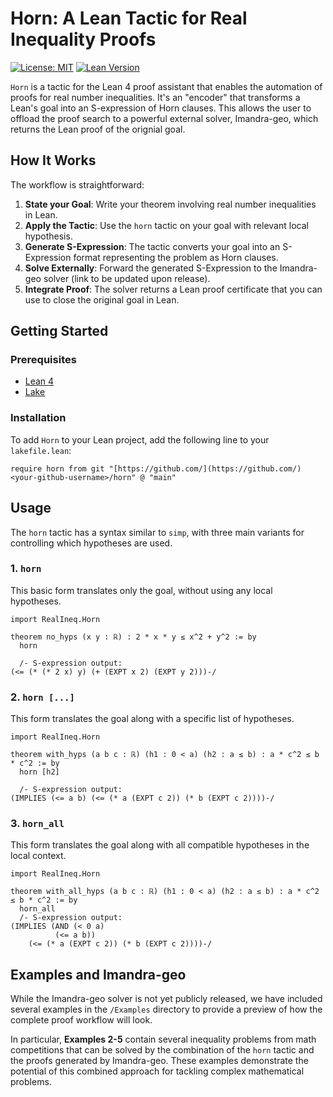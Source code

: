 # Horn: A Lean Tactic for Real Inequality Proofs

[![License: MIT](https://img.shields.io/badge/License-MIT-yellow.svg)](https://opensource.org/licenses/MIT)
[![Lean Version](https://img.shields.io/badge/Lean-4-orange)](https://leanprover.github.io/)

`Horn` is a tactic for the Lean 4 proof assistant that enables the automation of proofs for real number inequalities. It's an "encoder" that transforms a Lean's goal into an S-expression of Horn clauses. This allows the user to offload the proof search to a powerful external solver, Imandra-geo, which returns the Lean proof of the orignial goal. 

## How It Works

The workflow is straightforward:

1.  **State your Goal**: Write your theorem involving real number inequalities in Lean.
2.  **Apply the Tactic**: Use the `horn` tactic on your goal with relevant local hypothesis.
3.  **Generate S-Expression**: The tactic converts your goal into an S-Expression format representing the problem as Horn clauses.
4.  **Solve Externally**: Forward the generated S-Expression to the Imandra-geo solver (link to be updated upon release).
5.  **Integrate Proof**: The solver returns a Lean proof certificate that you can use to close the original goal in Lean.

## Getting Started

### Prerequisites

-   [Lean 4](https://leanprover.github.io/lean4/doc/setup.html)
-   [Lake](https://github.com/leanprover/lake)

### Installation

To add `Horn` to your Lean project, add the following line to your `lakefile.lean`:

```lean
require horn from git "[https://github.com/](https://github.com/)<your-github-username>/horn" @ "main"
```

## Usage

The `horn` tactic has a syntax similar to `simp`, with three main variants for controlling which hypotheses are used.

### 1. `horn`

This basic form translates only the goal, without using any local hypotheses.

```lean
import RealIneq.Horn

theorem no_hyps (x y : ℝ) : 2 * x * y ≤ x^2 + y^2 := by
  horn  

  /- S-expression output:
(<= (* (* 2 x) y) (+ (EXPT x 2) (EXPT y 2)))-/

```

### 2. `horn [...]`

This form translates the goal along with a specific list of hypotheses.

```lean
import RealIneq.Horn

theorem with_hyps (a b c : ℝ) (h1 : 0 < a) (h2 : a ≤ b) : a * c^2 ≤ b * c^2 := by
  horn [h2]

  /- S-expression output:
(IMPLIES (<= a b) (<= (* a (EXPT c 2)) (* b (EXPT c 2))))-/
```

### 3. `horn_all`

This form translates the goal along with all compatible hypotheses in the local context.

```lean
import RealIneq.Horn

theorem with_all_hyps (a b c : ℝ) (h1 : 0 < a) (h2 : a ≤ b) : a * c^2 ≤ b * c^2 := by
  horn_all
  /- S-expression output:
(IMPLIES (AND (< 0 a)
          (<= a b))
    (<= (* a (EXPT c 2)) (* b (EXPT c 2))))-/
```

## Examples and Imandra-geo

While the Imandra-geo solver is not yet publicly released, we have included several examples in the `/Examples` directory to provide a preview of how the complete proof workflow will look.

In particular, **Examples 2-5** contain several inequality problems from math competitions that can be solved by the combination of the `horn` tactic and the proofs generated by Imandra-geo. These examples demonstrate the potential of this combined approach for tackling complex mathematical problems.

